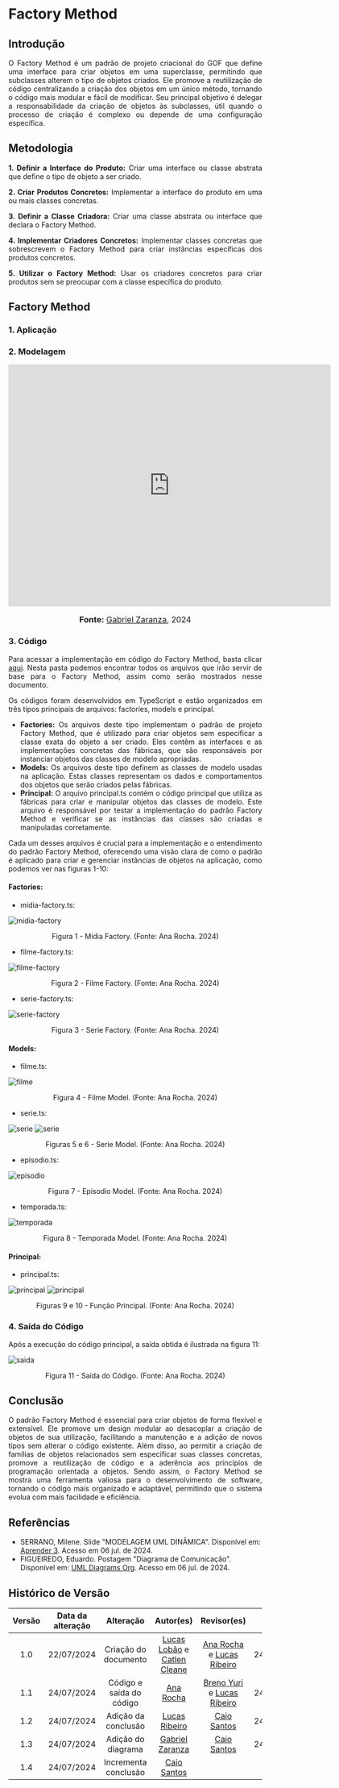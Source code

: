 # Factory Method

## Introdução

<div style="text-align: justify;">
O Factory Method é um padrão de projeto criacional do GOF que define uma interface para criar objetos em uma superclasse, permitindo que subclasses alterem o tipo de objetos criados. Ele promove a reutilização de código centralizando a criação dos objetos em um único método, tornando o código mais modular e fácil de modificar. Seu principal objetivo é delegar a responsabilidade da criação de objetos às subclasses, útil quando o processo de criação é complexo ou depende de uma configuração específica.
</div>

## Metodologia

<div style="text-align: justify;">

**1. Definir a Interface do Produto:** Criar uma interface ou classe abstrata que define o tipo de objeto a ser criado.

**2. Criar Produtos Concretos:** Implementar a interface do produto em uma ou mais classes concretas.

**3. Definir a Classe Criadora:** Criar uma classe abstrata ou interface que declara o Factory Method.

**4. Implementar Criadores Concretos:** Implementar classes concretas que sobrescrevem o Factory Method para criar instâncias específicas dos produtos concretos.

**5. Utilizar o Factory Method:** Usar os criadores concretos para criar produtos sem se preocupar com a classe específica do produto.

</div>

## Factory Method

### 1. Aplicação

<div style="text-align: justify;">
   
</div>


### 2. Modelagem


<div style="text-align: justify;">
   <div style="width: 640px; height: 480px; margin: 10px auto; position: relative;"><iframe allowfullscreen frameborder="0" style="width:640px; height:480px" src="https://lucid.app/documents/embedded/88f1a1d7-01af-4a50-875f-9473e161e679" id="4xiXPVw9lOHQ"></iframe></div>
   <font size="3"><p style="text-align: center"><b>Fonte:</b> <a href="https://github.com/GZaranza">Gabriel Zaranza</a>, 2024</p></font>
   
</div>

### 3. Código

<div style="text-align: justify;">

Para acessar a implementação em código do Factory Method, basta clicar [aqui](https://github.com/UnBArqDsw2024-1/2024.1_G4_My_Video/tree/main/src/FactoryMethod). Nesta pasta podemos encontrar todos os arquivos que irão servir de base para o Factory Method, assim como serão mostrados nesse documento.

Os códigos foram desenvolvidos em TypeScript e estão organizados em três tipos principais de arquivos: factories, models e principal.

- **Factories:** Os arquivos deste tipo implementam o padrão de projeto Factory Method, que é utilizado para criar objetos sem especificar a classe exata do objeto a ser criado. Eles contêm as interfaces e as implementações concretas das fábricas, que são responsáveis por instanciar objetos das classes de modelo apropriadas.
- **Models:** Os arquivos deste tipo definem as classes de modelo usadas na aplicação. Estas classes representam os dados e comportamentos dos objetos que serão criados pelas fábricas.
- **Principal:** O arquivo principal.ts contém o código principal que utiliza as fábricas para criar e manipular objetos das classes de modelo. Este arquivo é responsável por testar a implementação do padrão Factory Method e verificar se as instâncias das classes são criadas e manipuladas corretamente.

Cada um desses arquivos é crucial para a implementação e o entendimento do padrão Factory Method, oferecendo uma visão clara de como o padrão é aplicado para criar e gerenciar instâncias de objetos na aplicação, como podemos ver nas figuras 1-10:

#### Factories:

- midia-factory.ts:

![midia-factory](../assets/img/factory_method/midia-factory.png)

<div style="text-align: center;">
  <p>Figura 1 - Midia Factory. (Fonte: Ana Rocha. 2024)</p>
</div>

- filme-factory.ts:

![filme-factory](../assets/img/factory_method/filme-factory.png)

<div style="text-align: center;">
  <p>Figura 2 - Filme Factory. (Fonte: Ana Rocha. 2024)</p>
</div>

- serie-factory.ts:

![serie-factory](../assets/img/factory_method/serie-factory.png)

<div style="text-align: center;">
  <p>Figura 3 - Serie Factory. (Fonte: Ana Rocha. 2024)</p>
</div>

#### Models:

- filme.ts:

![filme](../assets/img/factory_method/filme.png)

<div style="text-align: center;">
  <p>Figura 4 - Filme Model. (Fonte: Ana Rocha. 2024)</p>
</div>

- serie.ts:

![serie](../assets/img/factory_method/serie1.png)
![serie](../assets/img/factory_method/serie2.png)

<div style="text-align: center;">
  <p>Figuras 5 e 6 - Serie Model. (Fonte: Ana Rocha. 2024)</p>
</div>

- episodio.ts:

![episodio](../assets/img/factory_method/episodio.png)

<div style="text-align: center;">
  <p>Figura 7 - Episodio Model. (Fonte: Ana Rocha. 2024)</p>
</div>

- temporada.ts:

![temporada](../assets/img/factory_method/temporada.png)

<div style="text-align: center;">
  <p>Figura 8 - Temporada Model. (Fonte: Ana Rocha. 2024)</p>
</div>

#### Principal:

- principal.ts:

![principal](../assets/img/factory_method/principal1.png)
![principal](../assets/img/factory_method/principal2.png)

<div style="text-align: center;">
  <p>Figuras 9 e 10 - Função Principal. (Fonte: Ana Rocha. 2024)</p>
</div>
</div>

### 4. Saída do Código

<div style="text-align: justify;">
Após a execução do código principal, a saída obtida é ilustrada na figura 11:

![saida](../assets/img/factory_method/saidaCodigo.png)

<div style="text-align: center;">
  <p>Figura 11 - Saída do Código. (Fonte: Ana Rocha. 2024)</p>
</div>

</div>

## Conclusão

<div style="text-align: justify;">

O padrão Factory Method é essencial para criar objetos de forma flexível e extensível. Ele promove um design modular ao desacoplar a criação de objetos de sua utilização, facilitando a manutenção e a adição de novos tipos sem alterar o código existente. Além disso, ao permitir a criação de famílias de objetos relacionados sem especificar suas classes concretas, promove a reutilização de código e a aderência aos princípios de programação orientada a objetos. Sendo assim, o Factory Method se mostra uma ferramenta valiosa para o desenvolvimento de software, tornando o código mais organizado e adaptável, permitindo que o sistema evolua com mais facilidade e eficiência.

</div>

## Referências

- SERRANO, Milene. Slide "MODELAGEM UML DINÂMICA". Disponível em: [Aprender 3](https://aprender3.unb.br/pluginfile.php/2790248/mod_label/intro/Arquitetura%20e%20Desenho%20de%20Software%20-%20Aula%20Modelagem%20UML%20Din%C3%A2mica%20-%20Profa.%20Milene.pdf). Acesso em 06 jul. de 2024. </br>
- FIGUEIREDO, Eduardo. Postagem "Diagrama de Comunicação". Disponível em: [UML Diagrams Org](https://homepages.dcc.ufmg.br/~figueiredo/disciplinas/aulas/uml-diagrama-comunicacao_v01.pdf). Acesso em 06 jul. de 2024. </br>

## Histórico de Versão

| Versão | Data da alteração |            Alteração             |                                           Autor(es)                                           |                                                                   Revisor(es)                                                                    | Data de revisão |
| :----: | :---------------: | :------------------------------: | :-------------------------------------------------------------------------------------------: | :----------------------------------------------------------------------------------------------------------------------------------------------: | :-------------: |
|  1.0   |    22/07/2024     |       Criação do documento       | [Lucas Lobão](https://github.com/lucaslobao-18) e [Catlen Cleane](https://github.com/catlenc) | [Ana Rocha](https://github.com/anaaroch) e [Lucas Ribeiro](https://github.com/lucassouzs) | 24/07/2024 |
|  1.1   |    24/07/2024     |       Código e saída do código       | [Ana Rocha](https://github.com/anaaroch) | [Breno Yuri](https://github.com/YuriBre) e [Lucas Ribeiro](https://github.com/lucassouzs) | 24/07/2024 |
|  1.2   |    24/07/2024     |       Adição da conclusão       | [Lucas Ribeiro](https://github.com/lucassouzs) | [Caio Santos](https://github.com/caiobsantos) | 24/07/2024 |
|  1.3   |    24/07/2024     |       Adição do diagrama       | [Gabriel Zaranza](https://github.com/GZaranza) | [Caio Santos](https://github.com/caiobsantos) | 24/07/2024 |
|  1.4   |    24/07/2024     |       Incrementa conclusão       | [Caio Santos](https://github.com/caiobsantos) |  |  |

